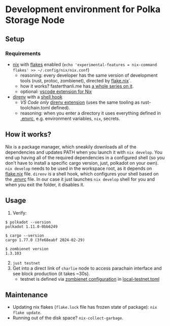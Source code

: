 # Development environment for Polka Storage Node 

## Setup

### Requirements
- [nix](https://nixos.org/download/) with [flakes](https://nixos.wiki/wiki/flakes) enabled (`echo 'experimental-features = nix-command flakes' >> ~/.config/nix/nix.conf`)
    - reasoning: every developer has the same version of development tools (rust, protoc, zombienet), directed by [flake.nix](./flake.nix)`. 
    - how it works? fasterthanli.me has [a whole series on it](https://fasterthanli.me/series/building-a-rust-service-with-nix/part-10).
    - optional: [vscode extension for Nix](https://marketplace.visualstudio.com/items?itemName=jnoortheen.nix-ide)
- [direnv](https://direnv.net/) with a [shell hook](https://direnv.net/docs/hook.html)
    - *VS Code only* [direnv extension](https://marketplace.visualstudio.com/items?itemName=mkhl.direnv) (uses the same tooling as rust-toolchain.toml defined).
    - reasoning: when you enter a directory it uses everything defined in [.envrc](./.envrc), e.g. environment variables, `nix`, secrets.

## How it works?
Nix is a package manager, which sneakily downloads all of the dependencies and updates PATH when you launch it with `nix develop`. 
You end up having all of the required dependencies in a configured shell (so you don't have to install a specific cargo version, just, polkadot on your own).
`nix develop` needs to be used in the workspace root, as it depends on [flake.nix](./flake.nix) file.
`direnv` is a shell hook, which configures your shell based on the [.envrc](./.envrc) file. 
In our case it just launches `nix develop` shell for you and when you exit the folder, it disables it.


## Usage

1. Verify:
```
$ polkadot --version
polkadot 1.11.0-0bb6249

$ cargo --version
cargo 1.77.0 (3fe68eabf 2024-02-29)

$ zombienet version
1.3.103
```
2. `just testnet`
3. Get into a direct link of `charlie` node to access parachain interface and see block production (it takes ~30s).
    - testnet is defined via [zombienet configuration](https://paritytech.github.io/zombienet/guide.html) in [local-testnet.toml](./scripts//local-testnet.toml)

## Maintenance

- Updating nix flakes (`flake.lock` file has frozen state of package): `nix flake update`.
- Running out of the disk space? `nix-collect-garbage`.